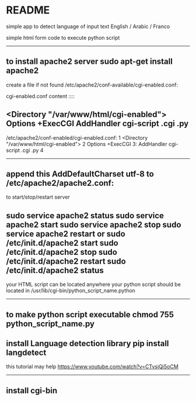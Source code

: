 # README

simple app to detect language of input text 
English / Arabic / Franco 

simple html form code to execute python script  

------------------------------------------------------------------------------
to install apache2 server 
sudo apt-get install apache2
------------------------------------------------------------------------------
create a file if not found 
/etc/apache2/conf-available/cgi-enabled.conf:

cgi-enabled.conf content :::: 

<Directory "/var/www/html/cgi-enabled">
      Options +ExecCGI
      AddHandler cgi-script .cgi .py
</Directory>
------------------------------------------------------------------------------
/etc/apache2/conf-enabled/cgi-enabled.conf:
    1  <Directory "/var/www/html/cgi-enabled">
    2        Options +ExecCGI
    3:       AddHandler cgi-script .cgi .py
    4  </Directory>

------------------------------------------------------------------------------
append this 
AddDefaultCharset utf-8
to /etc/apache2/apache2.conf:
------------------------------------------------------------------------------
to start/stop/restart server

sudo service apache2 status
sudo service apache2 start
sudo service apache2 stop
sudo service apache2 restart
or
sudo /etc/init.d/apache2 start
sudo /etc/init.d/apache2 stop
sudo /etc/init.d/apache2 restart
sudo /etc/init.d/apache2 status
------------------------------------------------------------------------------
your HTML script can be located anywhere 
your python script should be located in 
/usr/lib/cgi-bin/python_script_name.python

------------------------------------------------------------------------------
to make python script executable 
chmod 755 python_script_name.py
------------------------------------------------------------------------------
install Language detection library
pip install langdetect
------------------------------------------------------------------------------
this tutorial may help 
https://www.youtube.com/watch?v=CTvsjQi5oCM

------------------------------------------------------------------------------

install cgi-bin
------------------------------------------------------------------------------